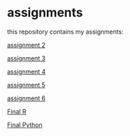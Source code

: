 # assignments
this repository contains my assignments:

[assignment 2](https://github.com/SebasvanDie/assignments/blob/master/assignment2-2.ipynb)

[assignment 3](https://github.com/SebasvanDie/assignments/blob/master/assignment3%20Done.ipynb)

[assignment 4](https://github.com/SebasvanDie/assignments/blob/master/assignment4Done.ipynb)

[assignment 5](https://github.com/SebasvanDie/assignments/blob/master/Graded_assignment1-2.ipynb)

[assignment 6](https://github.com/SebasvanDie/assignments/blob/master/Graded_assignment_2%20(2).ipynb)

[Final R](https://github.com/SebasvanDie/assignments/blob/master/Exam_Sebastiaan_van_Die.ipynb)

[Final Python](https://github.com/SebasvanDie/assignments/blob/master/exam_june_7_2018%20Python%20final.ipynb)

